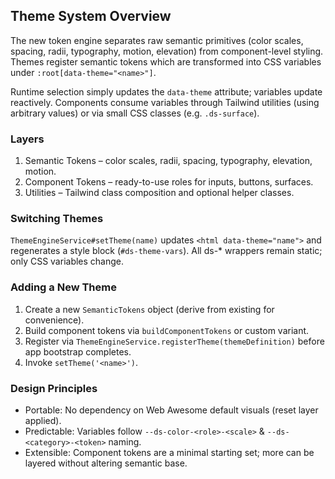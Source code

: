 ## Theme System Overview

The new token engine separates raw semantic primitives (color scales, spacing, radii, typography, motion, elevation) from component-level styling. Themes register semantic tokens which are transformed into CSS variables under `:root[data-theme="<name>"]`.

Runtime selection simply updates the `data-theme` attribute; variables update reactively. Components consume variables through Tailwind utilities (using arbitrary values) or via small CSS classes (e.g. `.ds-surface`).

### Layers
1. Semantic Tokens – color scales, radii, spacing, typography, elevation, motion.
2. Component Tokens – ready-to-use roles for inputs, buttons, surfaces.
3. Utilities – Tailwind class composition and optional helper classes.

### Switching Themes
`ThemeEngineService#setTheme(name)` updates `<html data-theme="name">` and regenerates a style block (`#ds-theme-vars`). All ds-* wrappers remain static; only CSS variables change.

### Adding a New Theme
1. Create a new `SemanticTokens` object (derive from existing for convenience).
2. Build component tokens via `buildComponentTokens` or custom variant.
3. Register via `ThemeEngineService.registerTheme(themeDefinition)` before app bootstrap completes.
4. Invoke `setTheme('<name>')`.

### Design Principles
- Portable: No dependency on Web Awesome default visuals (reset layer applied).
- Predictable: Variables follow `--ds-color-<role>-<scale>` & `--ds-<category>-<token>` naming.
- Extensible: Component tokens are a minimal starting set; more can be layered without altering semantic base.
